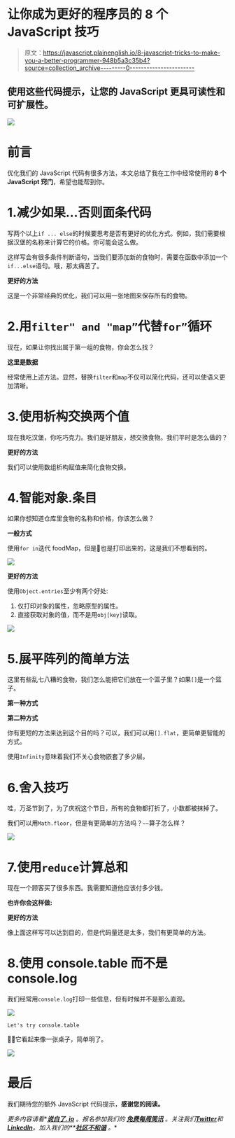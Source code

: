 # 让你成为更好的程序员的 8 个 JavaScript 技巧

> 原文：<https://javascript.plainenglish.io/8-javascript-tricks-to-make-you-a-better-programmer-948b5a3c35b4?source=collection_archive---------0----------------------->

## 使用这些代码提示，让您的 JavaScript 更具可读性和可扩展性。

![](img/0975cd8a18b908e21149df2f59b376cc.png)

# 前言

优化我们的 JavaScript 代码有很多方法，本文总结了我在工作中经常使用的 **8 个 JavaScript 窍门**，希望也能帮到你。

# 1.减少如果…否则面条代码

写两个以上`if ... else`的时候要思考是否有更好的优化方式。例如，我们需要根据汉堡的名称来计算它的价格。你可能会这么做。

这样写会有很多条件判断语句，当我们要添加新的食物时，需要在函数中添加一个`if...else`语句。哦，那太痛苦了。

**更好的方法**

这是一个非常经典的优化，我们可以用一张地图来保存所有的食物。

# 2.用`filter" and "map”`代替`for”`循环

现在，如果让你找出属于第一组的食物，你会怎么找？

**这里是数据**

经常使用上述方法。显然，替换`filter`和`map`不仅可以简化代码，还可以使语义更加清晰。

# 3.使用析构交换两个值

现在我吃汉堡，你吃巧克力。我们是好朋友，想交换食物。我们平时是怎么做的？

**更好的方法**

我们可以使用数组析构赋值来简化食物交换。

# 4.智能对象.条目

如果你想知道仓库里食物的名称和价格，你该怎么做？

**一般方式**

使用`for in`迭代 foodMap，但是🌭也是打印出来的，这是我们不想看到的。

![](img/a24d3645dc8ddc47b2b07c966a2c6e05.png)

**更好的方法**

使用`Object.entries`至少有两个好处:

1.  仅打印对象的属性，忽略原型的属性。
2.  直接获取对象的值，而不是用`obj[key]`读取。

![](img/55ad826b2f2b944c5eb1b7fcc09becd6.png)

# 5.展平阵列的简单方法

这里有些乱七八糟的食物，我们怎么能把它们放在一个篮子里？如果`[]`是一个篮子。

**第一种方式**

**第二种方式**

你有更短的方法来达到这个目的吗？可以，我们可以用`[].flat`，更简单更智能的方式。

使用`Infinity`意味着我们不关心食物嵌套了多少层。

# 6.舍入技巧

哇，万圣节到了，为了庆祝这个节日，所有的食物都打折了，小数都被抹掉了。

我们可以用`Math.floor`，但是有更简单的方法吗？`~~`算子怎么样？

![](img/d612738e7bd28c3e851399def0e0c46d.png)

# 7.使用`reduce`计算总和

现在一个顾客买了很多东西。我需要知道他应该付多少钱。

**也许你会这样做:**

**更好的方法**

像上面这样写可以达到目的，但是代码量还是太多，我们有更简单的方法。

# 8.使用 console.table 而不是 console.log

我们经常用`console.log`打印一些信息，但有时候并不是那么直观。

![](img/5a9e7e16f4b4b32e326f3c951c1bd97d.png)

`Let's try console.table`

👏🏻它看起来像一张桌子，简单明了。

![](img/45829103441121feca38a3f913271aab.png)

# 最后

我们期待您的额外 JavaScript 代码提示，**感谢您的阅读。**

*更多内容请看**[***说白了. io***](https://plainenglish.io/) *。报名参加我们的* [***免费每周简讯***](http://newsletter.plainenglish.io/) *。关注我们*[***Twitter***](https://twitter.com/inPlainEngHQ)*和*[***LinkedIn***](https://www.linkedin.com/company/inplainenglish/)*。加入我们的**[***社区不和谐***](https://discord.gg/GtDtUAvyhW) *。***